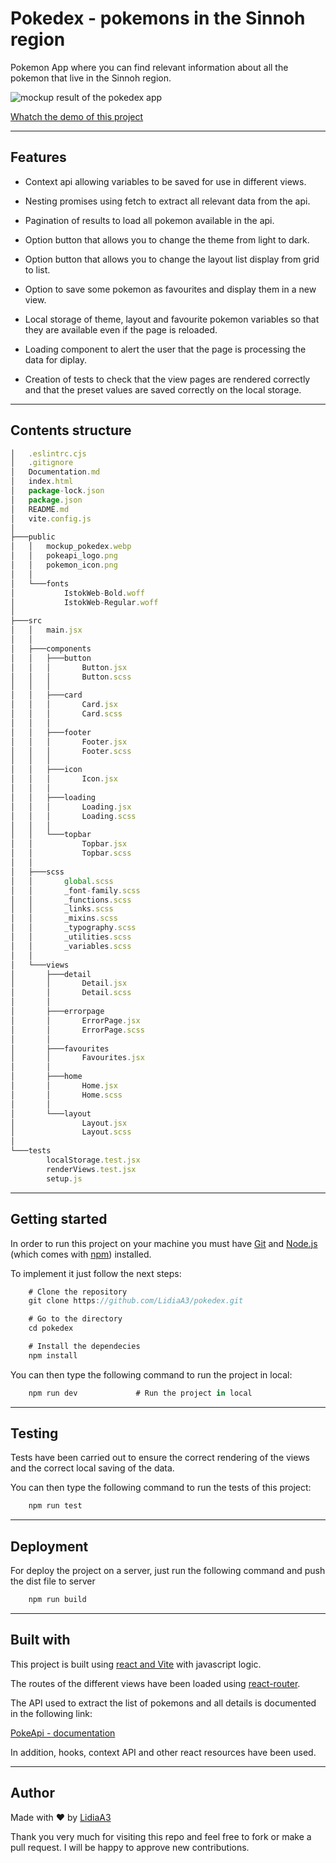 # Pokedex - pokemons in the Sinnoh region

Pokemon App where you can find relevant information about all the pokemon that live in the Sinnoh region.

![mockup result of the pokedex app](/mockup_pokedex.webp)

[Whatch the demo of this project](https://lidiaa3pokedex.netlify.app/)

---

## Features

+ Context api allowing variables to be saved for use in different views.

+ Nesting promises using fetch to extract all relevant data from the api.

+ Pagination of results to load all pokemon available in the api.

+ Option button that allows you to change the theme from light to dark.

+ Option button that allows you to change the layout list display from grid to list.

+ Option to save some pokemon as favourites and display them in a new view.

+ Local storage of theme, layout and favourite pokemon variables so that they are available even if the page is reloaded.

+ Loading component to alert the user that the page is processing the data for diplay.

+ Creation of tests to check that the view pages are rendered correctly and that the preset values are saved correctly on the local storage.

---

## Contents structure

```jsx
│   .eslintrc.cjs
│   .gitignore
│   Documentation.md
│   index.html
│   package-lock.json
│   package.json
│   README.md
│   vite.config.js
│
├───public
│   │   mockup_pokedex.webp
│   │   pokeapi_logo.png
│   │   pokemon_icon.png
│   │
│   └───fonts
│           IstokWeb-Bold.woff
│           IstokWeb-Regular.woff
│
├───src
│   │   main.jsx
│   │
│   ├───components
│   │   ├───button
│   │   │       Button.jsx
│   │   │       Button.scss
│   │   │
│   │   ├───card
│   │   │       Card.jsx
│   │   │       Card.scss
│   │   │
│   │   ├───footer
│   │   │       Footer.jsx
│   │   │       Footer.scss
│   │   │
│   │   ├───icon
│   │   │       Icon.jsx
│   │   │
│   │   ├───loading
│   │   │       Loading.jsx
│   │   │       Loading.scss
│   │   │
│   │   └───topbar
│   │           Topbar.jsx
│   │           Topbar.scss
│   │
│   ├───scss
│   │       global.scss
│   │       _font-family.scss
│   │       _functions.scss
│   │       _links.scss
│   │       _mixins.scss
│   │       _typography.scss
│   │       _utilities.scss
│   │       _variables.scss
│   │
│   └───views
│       ├───detail
│       │       Detail.jsx
│       │       Detail.scss
│       │
│       ├───errorpage
│       │       ErrorPage.jsx
│       │       ErrorPage.scss
│       │
│       ├───favourites
│       │       Favourites.jsx
│       │
│       ├───home
│       │       Home.jsx
│       │       Home.scss
│       │
│       └───layout
│               Layout.jsx
│               Layout.scss
│
└───tests
        localStorage.test.jsx
        renderViews.test.jsx
        setup.js
```

---

## Getting started

In order to run this project on your machine you must have [Git](https://git-scm.com/downloads) and [Node.js](https://nodejs.org/es/download) (which comes with [npm](https://www.npmjs.com/)) installed.

To implement it just follow the next steps:

```jsx
    # Clone the repository
    git clone https://github.com/LidiaA3/pokedex.git

    # Go to the directory
    cd pokedex

    # Install the dependecies
    npm install
```

You can then type the following command to run the project in local: 

```jsx
    npm run dev             # Run the project in local
```

---

## Testing

Tests have been carried out to ensure the correct rendering of the views and the correct local saving of the data.

You can then type the following command to run the tests of this project:

```jsx
    npm run test
```

---

## Deployment

For deploy the project on a server, just run the following command and push the dist file to server

```jsx
    npm run build
```

---

## Built with

This project is built using [react and Vite](https://vitejs.dev/guide/) with javascript logic.

The routes of the different views have been loaded using [react-router](https://reactrouter.com/en/main/start/tutorial).

The API used to extract the list of pokemons and all details is documented in the following link:

[PokeApi - documentation](https://pokeapi.co/docs/v2)

In addition, hooks, context API and other react resources have been used.

---

## Author

Made with ❤️ by [LidiaA3](https://github.com/LidiaA3)

Thank you very much for visiting this repo and feel free to fork or make a pull request. I will be happy to approve new contributions.